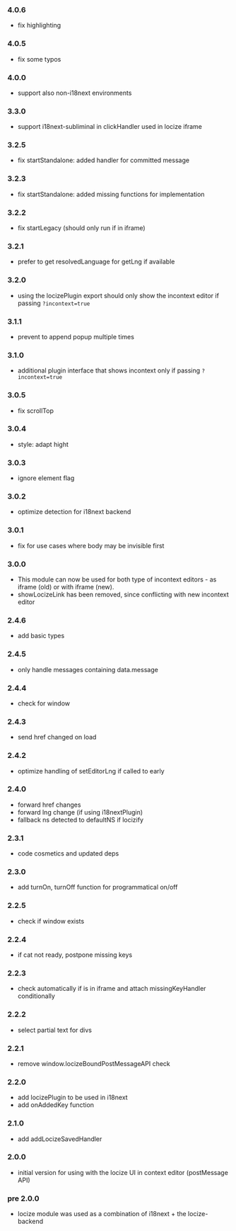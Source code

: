 ### 4.0.6

- fix highlighting

### 4.0.5

- fix some typos

### 4.0.0

- support also non-i18next environments

### 3.3.0

- support i18next-subliminal in clickHandler used in locize iframe

### 3.2.5

- fix startStandalone: added handler for committed message

### 3.2.3

- fix startStandalone: added missing functions for implementation

### 3.2.2

- fix startLegacy (should only run if in iframe)

### 3.2.1

- prefer to get resolvedLanguage for getLng if available

### 3.2.0

- using the locizePlugin export should only show the incontext editor if passing `?incontext=true`

### 3.1.1

- prevent to append popup multiple times

### 3.1.0

- additional plugin interface that shows incontext only if passing `?incontext=true`

### 3.0.5

- fix scrollTop

### 3.0.4

- style: adapt hight

### 3.0.3

- ignore element flag

### 3.0.2

- optimize detection for i18next backend

### 3.0.1

- fix for use cases where body may be invisible first

### 3.0.0

- This module can now be used for both type of incontext editors - as iframe (old) or with iframe (new).
- showLocizeLink has been removed, since conflicting with new incontext editor

### 2.4.6

- add basic types

### 2.4.5

- only handle messages containing data.message

### 2.4.4

- check for window

### 2.4.3

- send href changed on load

### 2.4.2

- optimize handling of setEditorLng if called to early

### 2.4.0

- forward href changes
- forward lng change (if using i18nextPlugin)
- fallback ns detected to defaultNS if locizify

### 2.3.1

- code cosmetics and updated deps

### 2.3.0

- add turnOn, turnOff function for programmatical on/off

### 2.2.5

- check if window exists

### 2.2.4

- if cat not ready, postpone missing keys

### 2.2.3

- check automatically if is in iframe and attach missingKeyHandler conditionally

### 2.2.2

- select partial text for divs

### 2.2.1

- remove window.locizeBoundPostMessageAPI check

### 2.2.0

- add locizePlugin to be used in i18next
- add onAddedKey function

### 2.1.0

- add addLocizeSavedHandler

### 2.0.0

- initial version for using with the locize UI in context editor (postMessage API)

### pre 2.0.0

- locize module was used as a combination of i18next + the locize-backend
